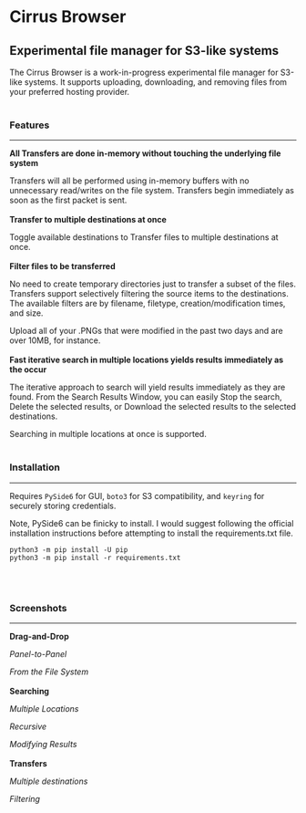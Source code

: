 # Cirrus Browser
## Experimental file manager for S3-like systems

The Cirrus Browser is a work-in-progress experimental file manager for S3-like systems. It supports uploading, downloading, and removing files from your preferred hosting provider.
<br />
<br />
### Features
---
**All Transfers are done in-memory without touching the underlying file system**

Transfers will all be performed using in-memory buffers with no unnecessary read/writes on the file system. Transfers begin immediately as soon as the first packet is sent.
<br />
<br />
**Transfer to multiple destinations at once**

Toggle available destinations to Transfer files to multiple destinations at once.
<br />
<br />
**Filter files to be transferred**

No need to create temporary directories just to transfer a subset of the files. Transfers support selectively filtering the source items to the destinations. The available filters are by filename, filetype, creation/modification times, and size.

Upload all of your .PNGs that were modified in the past two days and are over 10MB, for instance.
<br />
<br />
**Fast iterative search in multiple locations yields results immediately as the occur**

The iterative approach to search will yield results immediately as they are found. From the Search Results Window, you can easily Stop the search, Delete the selected results, or Download the selected results to the selected destinations.

Searching in multiple locations at once is supported.
<br />
<br />
### Installation
---

Requires `PySide6` for GUI, `boto3` for S3 compatibility, and `keyring` for securely storing credentials.

Note, PySide6 can be finicky to install. I would suggest following the official installation instructions before attempting to install the requirements.txt file.

```python3
python3 -m pip install -U pip
python3 -m pip install -r requirements.txt
```
<br />
<br />

### Screenshots
---

**Drag-and-Drop**

*Panel-to-Panel*

*From the File System*
<br />
<br />
**Searching**

*Multiple Locations*

*Recursive*

*Modifying Results*
<br />
<br />
**Transfers**

*Multiple destinations*

*Filtering*

